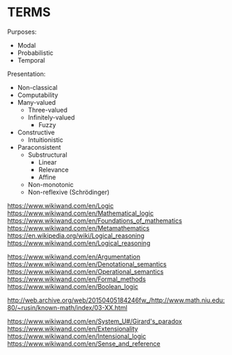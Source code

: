 # TERMS


Purposes:
- Modal
- Probabilistic
- Temporal

Presentation:
- Non-classical
- Computability
- Many-valued
  - Three-valued
  - Infinitely-valued
    - Fuzzy
- Constructive
  - Intuitionistic
- Paraconsistent
  - Substructural
    - Linear
    - Relevance
    - Affine
  - Non-monotonic
  - Non-reflexive (Schrödinger)



https://www.wikiwand.com/en/Logic
https://www.wikiwand.com/en/Mathematical_logic
https://www.wikiwand.com/en/Foundations_of_mathematics
https://www.wikiwand.com/en/Metamathematics
https://en.wikipedia.org/wiki/Logical_reasoning
https://www.wikiwand.com/en/Logical_reasoning

https://www.wikiwand.com/en/Argumentation
https://www.wikiwand.com/en/Denotational_semantics
https://www.wikiwand.com/en/Operational_semantics
https://www.wikiwand.com/en/Formal_methods
https://www.wikiwand.com/en/Boolean_logic

http://web.archive.org/web/20150405184246fw_/http://www.math.niu.edu:80/~rusin/known-math/index/03-XX.html


https://www.wikiwand.com/en/System_U#/Girard's_paradox
https://www.wikiwand.com/en/Extensionality
https://www.wikiwand.com/en/Intensional_logic
https://www.wikiwand.com/en/Sense_and_reference
